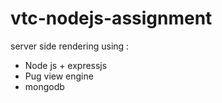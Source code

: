 # vtc-nodejs-assignment
server side rendering
using : 
+ Node js + expressjs
+ Pug view engine
+ mongodb
